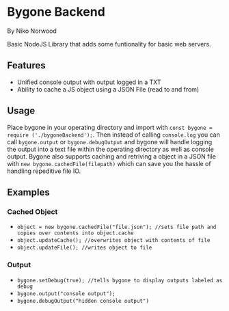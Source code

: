 # Bygone Backend
By Niko Norwood

Basic NodeJS Library that adds some funtionality for basic web servers.

## Features
  * Unified console output with output logged in a TXT
  * Ability to cache a JS object using a JSON File (read to and from)

## Usage
Place bygone in your operating directory and import with `const bygone = require ('./bygoneBackend');`. Then instead of calling `console.log` you can call `bygone.output` or `bygone.debugOutput` and bygone will handle logging the output into a text file within the operating directory as well as console output. Bygone also supports caching and retriving a object in a JSON file with `new bygone.cachedFile(filepath)` which can save you the hassle of handling repeditive file IO.

## Examples
### Cached Object
 * `object = new bygone.cachedFile("file.json"); //sets file path and copies over contents into object.cache`
 * `object.updateCache(); //overwrites object with contents of file`
 * `object.updateFile(); //writes object to file`
### Output
 * `bygone.setDebug(true); //tells bygone to display outputs labeled as debug`
 * `bygone.output("console output");`
 * `bygone.debugOutput("hidden console output")`

